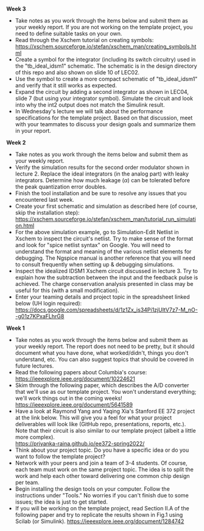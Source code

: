 **Week 3**
* Take notes as you work through the items below and submit them as your weekly report. If you are not working on the template project, you need to define suitable tasks on your own.
* Read through the Xschem tutorial on creating symbols: https://xschem.sourceforge.io/stefan/xschem_man/creating_symbols.html  
* Create a symbol for the integrator (including its switch circuitry) used in the "tb_ideal_idsm1" schematic. The schematic is in the design directory of this repo and also shown on slide 10 of LEC02.
* Use the symbol to create a more compact schematic of "tb_ideal_idsm1" and verify that it still works as expected.
* Expand the circuit by adding a second integrator as shown in LEC04, slide 7 (but using your integrator symbol). Simulate the circuit and look into why the int2 output does not match the Simulink result.
* In Wednesday's lecture we will talk about the performance specifications for the template project. Based on that discussion, meet with your teammates to discuss your design goals and summarize them in your report.   

**Week 2**
* Take notes as you work through the items below and submit them as your weekly report.  
* Verify the simulation results for the second order modulator shown in lecture 2. Replace the ideal integrators (in the analog part) with leaky integrators. Determine how much leakage ($\alpha$) can be tolerated before the peak quantization error doubles.
* Finish the tool installation and be sure to resolve any issues that you encountered last week.
* Create your first schematic and simulation as described here (of course, skip the installation step):
https://xschem.sourceforge.io/stefan/xschem_man/tutorial_run_simulation.html
* For the above simulation example, go to Simulation-Edit Netlist in Xschem to inspect the circuit's netlist. Try to make sense of the format and look for "spice netlist syntax" on Google. You will need to understand the format and meaning of the various netlist elements for debugging. The Ngspice manual is another reference that you will need to consult frequently when setting up & debugging simulations.
* Inspect the idealized IDSM1 Xschem circuit discussed in lecture 3. Try to explain how the subtraction between the input and the feedback pulse is achieved. The charge conservation analysis presented in class may be useful for this (with a small modification).
* Enter your teaming details and project topic in the spreadsheet linked below (UH login required):  
https://docs.google.com/spreadsheets/d/1z1Zx_is34Pi1zjUItV7z7-M_nO--g01z7KPxaFLhrG8


**Week 1**
* Take notes as you work through the items below and submit them as your weekly report. The report does not need to be pretty, but it should document what you have done, what worked/didn't, things you don't understand, etc. You can also suggest topics that should be covered in future lectures.
* Read the following papers about Columbia's course:  
https://ieeexplore.ieee.org/document/10224621   
* Skim through the following paper, which describes the A/D converter that we'll use as our template project. You won't understand everything; we'll work things out in the coming weeks!  
https://ieeexplore.ieee.org/document/5641589
* Have a look at Raymond Yang and Yaqing Xia's Stanford EE 372 project at the link below. This will give you a feel for what your project deliverables will look like (GitHub repo, presentations, reports, etc.). Note that their circuit is also similar to our template project (albeit a little more complex).  
https://priyanka-raina.github.io/ee372-spring2022/  
* Think about your project topic. Do you have a specific idea or do you want to follow the template project?
* Network with your peers and join a team of 3-4 students. Of course, each team must work on the same project topic. The idea is to split the work and help each other toward delivering one common chip design per team.
* Begin installing the design tools on your computer. Follow the instructions under "Tools." No worries if you can't finish due to some issues; the idea is just to get started.
* If you will be working on the template project, read Section II.A of the following paper and try to replicate the results shown in Fig.1 using Scilab (or Simulink).
https://ieeexplore.ieee.org/document/1284742 
